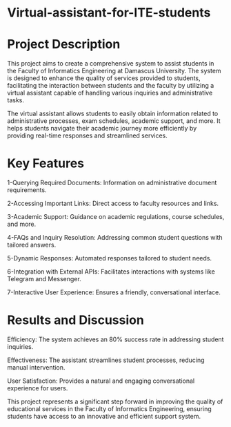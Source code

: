 # Virtual-assistant-for-ITE-students

# Project Description

This project aims to create a comprehensive system to assist students in the Faculty of Informatics Engineering at Damascus University. The system is designed to enhance the quality of services provided to students, facilitating the interaction between students and the faculty by utilizing a virtual assistant capable of handling various inquiries and administrative tasks.

The virtual assistant allows students to easily obtain information related to administrative processes, exam schedules, academic support, and more. It helps students navigate their academic journey more efficiently by providing real-time responses and streamlined services.

# Key Features

1-Querying Required Documents: Information on administrative document requirements.

2-Accessing Important Links: Direct access to faculty resources and links.

3-Academic Support: Guidance on academic regulations, course schedules, and more.

4-FAQs and Inquiry Resolution: Addressing common student questions with tailored answers.

5-Dynamic Responses: Automated responses tailored to student needs.

6-Integration with External APIs: Facilitates interactions with systems like Telegram and Messenger.

7-Interactive User Experience: Ensures a friendly, conversational interface.

# Results and Discussion

Efficiency: The system achieves an 80% success rate in addressing student inquiries.

Effectiveness: The assistant streamlines student processes, reducing manual intervention.

User Satisfaction: Provides a natural and engaging conversational experience for users.
   

This project represents a significant step forward in improving the quality of educational services in the Faculty of Informatics Engineering, ensuring students have access to an innovative and efficient support system.
